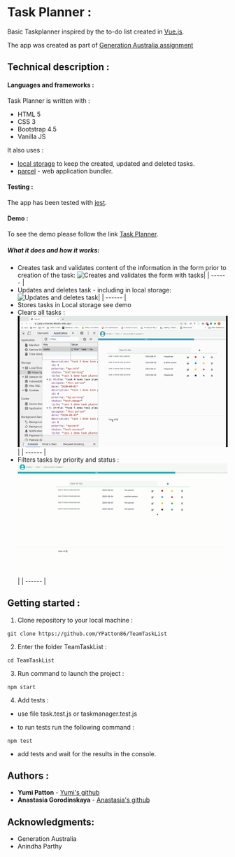# Task Planner :

Basic Taskplanner inspired by the to-do list created in [Vue.js](https://vuejsexamples.com/advanced-to-do-list-application-built-with-vue-js/).

The app was created as part of [Generation Australia assignment](https://australia.generation.org/programs/become-a-web-developer/)

## Technical description :

#### Languages and frameworks :

Task Planner is written with :

- HTML 5
- CSS 3
- Bootstrap 4.5
- Vanilla JS

It also uses :

- [local storage](https://developer.mozilla.org/en-US/docs/Web/API/Window/localStorage) to keep the created, updated and deleted tasks.
- [parcel](https://parceljs.org/getting_started.html) - web application bundler.

#### Testing :

The app has been tested with [jest](https://jestjs.io/docs/en/getting-started).

#### Demo :

To see the demo please follow the link [Task Planner](https://goofy-archimedes-84bd01.netlify.app/).

##### What it does and how it works:

- Creates task and validates content of the information in the form prior to creation of the task:
  ![Creates and validates the form with tasks](demo/create.gif)|
  | ------ |
- Updates and deletes task - including in local storage:
  ![Updates and deletes task](demo/editdeletelocalst.gif)|
  | ------ |
- Stores tasks in Local storage see demo
- Clears all tasks :
  ![Clears all tasks](demo/clear.gif)|
  | ------ |
- Filters tasks by priority and status :
  ![Filters tasks by priority or progress status](demo/filter.gif)|
  | ------ |

## Getting started :

<!-- 0. Fork the repository -->

1. Clone repository to your local machine :

```
git clone https://github.com/YPatton86/TeamTaskList
```

2. Enter the folder TeamTaskList :

```
cd TeamTaskList
```

3. Run command to launch the project :

```
npm start
```

4. Add tests :

- use file task.test.js or taskmanager.test.js

- to run tests run the following command :

```
npm test
```

- add tests and wait for the results in the console.

## Authors :

- **Yumi Patton** - [Yumi's github](https://github.com/YPatton86)
- **Anastasia Gorodinskaya** - [Anastasia's github](https://github.com/agorodinskaya)

## Acknowledgments:

- Generation Australia
- Anindha Parthy
